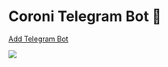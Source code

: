 # Coroni Telegram Bot 🦠

[Add Telegram Bot](http://t.me/coroni_bot)

![](https://imgur.com/Nqzy9f4.png)
